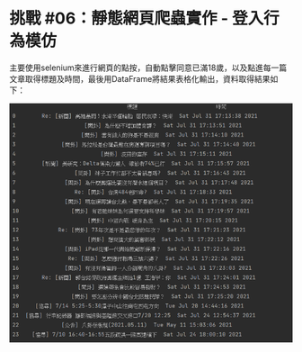 # 挑戰 #06：靜態網頁爬蟲實作 - 登入行為模仿

主要使用selenium來進行網頁的點按，自動點擊同意已滿18歲，以及點進每一篇文章取得標題及時間，最後用DataFrame將結果表格化輸出，資料取得結果如下：

![result_output](/output_0731.PNG)

